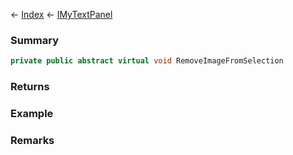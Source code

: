 ← [Index](Api-Index) ← [IMyTextPanel](Sandbox.ModAPI.Ingame.IMyTextPanel)

### Summary

```csharp
private public abstract virtual void RemoveImageFromSelection
```

### Returns

### Example

### Remarks

